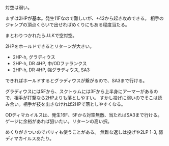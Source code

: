 対空は弱い。

まずは2HPが基本。発生11Fなので難しいが、+42から起き攻めできる。
相手のジャンプの頂点くらいで出せればめくりにもある程度当たる。

まとわりつかれたらJ.LKで空対空。

2HPをホールドできるとリターンが大きい。

- 2HP-h, グラディウス
- 2HP-h, DR 4HP, 中/ODファランクス
- 2HP-h, DR 4HP, 強グラディウス, SA3

できればホールドするとグラディウスが繋がるので、SA3まで行ける。

グラディウスには5Fから、スクトゥムには3Fから上半身にアーマーがあるので、相手が打撃なら2HPよりも落としやすい。
すかし投げに弱いのでそこは読み合い。相手が技を出さなければ2HPで落としやすくなる。

ODディマカイルスは、発生16F、5Fから対空無敵、当たればSA3まで行ける。
ゲージに余裕があれば狙いたい。リターンの高い択。

めくりがきついのでパリィも使うことがある。
無難な返しは投げや2LP 1-3, 弱ディマカイルスあたり。
